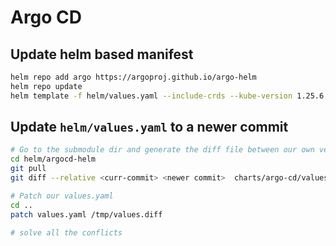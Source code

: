 # Argo CD

## Update helm based manifest

```bash
helm repo add argo https://argoproj.github.io/argo-helm
helm repo update
helm template -f helm/values.yaml --include-crds --kube-version 1.25.6 -n argocd argocd argo/argo-cd > generated.yaml
```

## Update `helm/values.yaml` to a newer commit

```bash
# Go to the submodule dir and generate the diff file between our own version and the latest version
cd helm/argocd-helm
git pull
git diff --relative <curr-commit> <newer commit>  charts/argo-cd/values.yaml > /tmp/values.diff

# Patch our values.yaml
cd ..
patch values.yaml /tmp/values.diff

# solve all the conflicts
```
